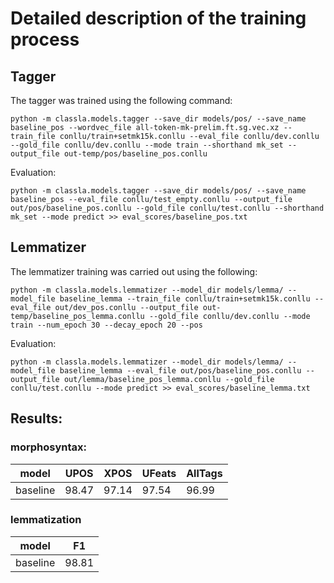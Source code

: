 # Detailed description of the training process




## Tagger

The tagger was trained using the following command:

```
python -m classla.models.tagger --save_dir models/pos/ --save_name baseline_pos --wordvec_file all-token-mk-prelim.ft.sg.vec.xz --train_file conllu/train+setmk15k.conllu --eval_file conllu/dev.conllu --gold_file conllu/dev.conllu --mode train --shorthand mk_set --output_file out-temp/pos/baseline_pos.conllu
```

Evaluation:

```
python -m classla.models.tagger --save_dir models/pos/ --save_name baseline_pos --eval_file conllu/test_empty.conllu --output_file out/pos/baseline_pos.conllu --gold_file conllu/test.conllu --shorthand mk_set --mode predict >> eval_scores/baseline_pos.txt
```

## Lemmatizer

The lemmatizer training was carried out using the following:

```
python -m classla.models.lemmatizer --model_dir models/lemma/ --model_file baseline_lemma --train_file conllu/train+setmk15k.conllu --eval_file out/dev_pos.conllu --output_file out-temp/baseline_pos_lemma.conllu --gold_file conllu/dev.conllu --mode train --num_epoch 30 --decay_epoch 20 --pos
```

Evaluation:

```
python -m classla.models.lemmatizer --model_dir models/lemma/ --model_file baseline_lemma --eval_file out/pos/baseline_pos.conllu --output_file out/lemma/baseline_pos_lemma.conllu --gold_file conllu/test.conllu --mode predict >> eval_scores/baseline_lemma.txt
```

## Results:

### morphosyntax:

| model | UPOS | XPOS | UFeats | AllTags |
| --- | --- | --- | --- | --- |
| baseline | 98.47 | 97.14 | 97.54 | 96.99 |

### lemmatization

| model | F1 |
| --- | --- |
| baseline | 98.81 |